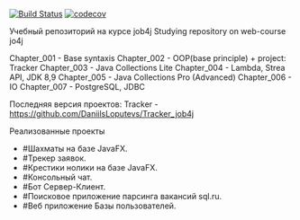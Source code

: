 [![Build Status](https://travis-ci.org/DaniilsLoputevs/job4j.svg?branch=master)](https://travis-ci.org/DaniilsLoputevs/job4j)
[![codecov](https://codecov.io/gh/DaniilsLoputevs/job4j/branch/master/graph/badge.svg)](https://codecov.io/gh/DaniilsLoputevs/job4j)
 
 Учебный репозиторий на курсе job4j
 Studying repository on web-course jo4j

Chapter_001 - Base syntaxis
Chapter_002 - OOP(base principle) + project: Tracker
Chapter_003 - Java Collections Lite
Chapter_004 - Lambda, Strea API, JDK 8,9
Chapter_005 - Java Collections Pro (Advanced)
Chapter_006 - IO
Chapter_007 - PostgreSQL, JDBC

Последняя версия проектов:
Tracker - https://github.com/DaniilsLoputevs/Tracker_job4j

Реализованные проекты

* #Шахматы на базе JavaFX.
* #Трекер заявок.
* #Крестики нолики на базе JavaFX.
* #Консольный чат.
* #Бот Сервер-Клиент.
* #Поисковое приложение парсинга вакансий sql.ru. 
* #Веб приложение Базы пользователей.

